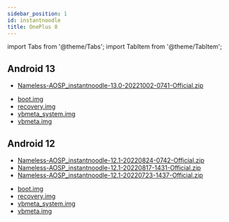 ```yaml
---
sidebar_position: 1
id: instantnoodle
title: OnePlus 8
---
```


import Tabs from '@theme/Tabs'; import TabItem from '@theme/TabItem';

## Android 13

<Tabs>
  <TabItem value="builds" label="Builds" default>
    <ul>
      <li>
        <a href="https://sourceforge.net/projects/nameless-aosp/files/instantnoodle/Nameless-AOSP_instantnoodle-13.0-20221002-0741-Official.zip/download">Nameless-AOSP_instantnoodle-13.0-20221002-0741-Official.zip</a>
      </li>
    </ul>
  </TabItem>
  <TabItem value="images" label="Images">
     <ul>
      <li>
        <a href="https://sourceforge.net/projects/nameless-aosp/files/instantnoodle/imgs_13/boot.img/download">boot.img</a>
      </li>
      <li>
        <a href="https://sourceforge.net/projects/nameless-aosp/files/instantnoodle/imgs_13/recovery.img/download">recovery.img</a>
      </li>
      <li>
        <a href="https://sourceforge.net/projects/nameless-aosp/files/instantnoodle/imgs_13/vbmeta_system.img/download">vbmeta_system.img</a>
      </li>
      <li>
        <a href="https://sourceforge.net/projects/nameless-aosp/files/instantnoodle/imgs_13/vbmeta.img/download">vbmeta.img</a>
      </li>
    </ul>
  </TabItem>
</Tabs>

## Android 12

<Tabs>
  <TabItem value="builds" label="Builds" default>
    <ul>
      <li>
        <a href="https://sourceforge.net/projects/nameless-aosp/files/instantnoodle/Nameless-AOSP_instantnoodle-12.1-20220824-0742-Official.zip/download">Nameless-AOSP_instantnoodle-12.1-20220824-0742-Official.zip</a>
      </li>
       <li>
        <a href="https://sourceforge.net/projects/nameless-aosp/files/instantnoodle/Nameless-AOSP_instantnoodle-12.1-20220817-1431-Official.zip/download">Nameless-AOSP_instantnoodle-12.1-20220817-1431-Official.zip</a>
      </li>
       <li>
        <a href="https://sourceforge.net/projects/nameless-aosp/files/instantnoodle/Nameless-AOSP_instantnoodle-12.1-20220723-1437-Official.zip/download">Nameless-AOSP_instantnoodle-12.1-20220723-1437-Official.zip</a>
      </li>
    </ul>
  </TabItem>
  <TabItem value="images" label="Images">
     <ul>
      <li>
        <a href="https://sourceforge.net/projects/nameless-aosp/files/instantnoodle/imgs_12.1/boot.img/download">boot.img</a>
      </li>
      <li>
        <a href="https://sourceforge.net/projects/nameless-aosp/files/instantnoodle/imgs_12.1/recovery.img/download">recovery.img</a>
      </li>
      <li>
        <a href="https://sourceforge.net/projects/nameless-aosp/files/instantnoodle/imgs_12.1/vbmeta_system.img/download">vbmeta_system.img</a>
      </li>
      <li>
        <a href="https://sourceforge.net/projects/nameless-aosp/files/instantnoodle/imgs_12.1/vbmeta.img/download">vbmeta.img</a>
      </li>
    </ul>
  </TabItem>
</Tabs>
